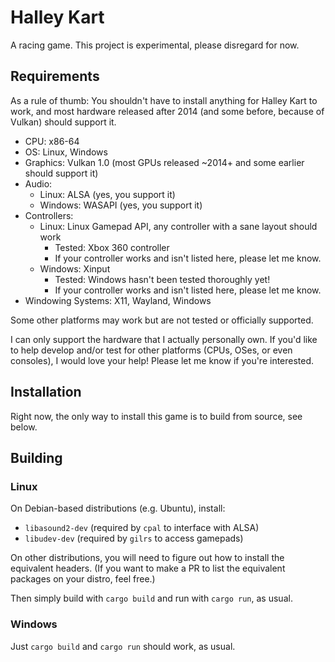 # Halley Kart
A racing game. This project is experimental, please disregard for now.

## Requirements
As a rule of thumb:
You shouldn't have to install anything for Halley Kart to work,
and most hardware released after 2014 (and some before, because of Vulkan) should support it.

* CPU: x86-64
* OS: Linux, Windows
* Graphics: Vulkan 1.0 (most GPUs released ~2014+ and some earlier should support it)
* Audio:
    * Linux: ALSA (yes, you support it)
    * Windows: WASAPI (yes, you support it)
* Controllers:
    * Linux: Linux Gamepad API, any controller with a sane layout should work
        * Tested: Xbox 360 controller
        * If your controller works and isn't listed here, please let me know.
    * Windows: Xinput
        * Tested: Windows hasn't been tested thoroughly yet!
        * If your controller works and isn't listed here, please let me know.
* Windowing Systems: X11, Wayland, Windows

Some other platforms may work but are not tested or officially supported.

I can only support the hardware that I actually personally own.
If you'd like to help develop and/or test for other platforms (CPUs, OSes, or even consoles),
I would love your help! Please let me know if you're interested.

## Installation
Right now, the only way to install this game is to build from source, see below.

## Building
### Linux
On Debian-based distributions (e.g. Ubuntu), install:
* `libasound2-dev` (required by `cpal` to interface with ALSA)
* `libudev-dev` (required by `gilrs` to access gamepads)

On other distributions, you will need to figure out how to install the equivalent headers.
(If you want to make a PR to list the equivalent packages on your distro, feel free.)

Then simply build with `cargo build` and run with `cargo run`, as usual.

### Windows
Just `cargo build` and `cargo run` should work, as usual.
